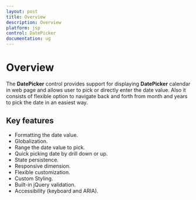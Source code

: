 ```yaml
---
layout: post
title: Overview
description: Overview
platform: jsp
control: DatePicker
documentation: ug
---
```

# Overview 

The **DatePicker** control provides support for displaying **DatePicker** calendar in web page and allows user to pick or directly enter the date value. Also it consists of flexible option to navigate back and forth from month and years to pick the date in an easiest way.  

## Key features

* Formatting the date value.
* Globalization.
* Range the date value to pick.
* Quick picking date by drill down or up.
* State persistence.
* Responsive dimension.
* Flexible customization.
* Custom Styling.
* Built-in jQuery validation.
* Accessibility (keyboard and ARIA).

